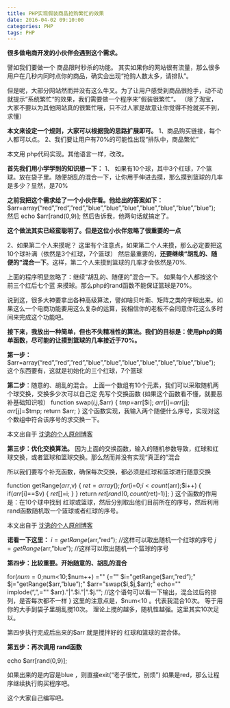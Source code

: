 ```yaml
---
title: PHP实现假装商品抢购繁忙的效果
date: 2016-04-02 09:10:00
categories: PHP
tags: PHP
---
```

**很多做电商开发的小伙伴会遇到这个需求。**

 譬如我们要做一个 商品限时秒杀的功能。 其实如果你的网站很有流量，那么很多用户在几秒内同时点你的商品，确实会出现“抢购人数太多，请排队”。

 但是呢，大部分网站然而并没有这么牛叉。为了让用户感受到商品很抢手，动不动就提示”系统繁忙“的效果，我们需要做一个程序来”假装很繁忙“。 （除了淘宝，大家不要以为其他网站真的很繁忙哦，只不过人家是故意让你觉得不抢就买不到，求懂）

**本文来设定一个规则，大家可以根据我的思路扩展即可。**
 1、商品购买链接，每个人都可以点。
 2、我们要让用户有70%的可能性出现“排队中，商品繁忙”

 本文用 php代码实现。其他语言一样，改改。

**首先我们用小学学到的知识想一下：**
 1、 如果有10个球，其中3个红球，7个篮球。放在袋子里。随便胡乱的混合一下，让你用手伸进去摸，那么摸到篮球的几率是多少？显然，是70%

**之前我把这个需求给了一个小伙伴看。他给出的答案如下：**
 $arr=array(“red”,”red”,”red”,”blue”,”blue”,”blue”,”blue”,”blue”,”blue”,”blue”);
 然后 echo $arr[rand(0,9)];
 然后告诉我，他两句话就搞定了。

**这个做法其实已经蛮聪明了。但是这位小伙伴忽略了很重要的一点**

2、如果第二个人来摸呢？ 这里有个注意点，如果第二个人来摸，那么必定要把这10个球补满（依然是3个红球，7个篮球）
然后最重要的，**还要继续“胡乱的、随便的”混合一下**。这样，第二个人来摸到篮球的几率才会依然是70%.

 上面的程序明显忽略了：继续“胡乱的、随便的”混合一下。 如果每个人都按这个 前三个红后七个蓝 来摸球。那么php的rand函数不能保证篮球是70%。

 说到这，很多大神要拿出各种高级算法，譬如啥贝叶斯、矩阵之类的字眼出来。如果这么一个电商功能要用这么复杂的运算，我相信你的老板不会同意你花这么多时间来完成这个功能吧。

**接下来，我放出一种简单，但也不失精准性的算法。我们的目标是：使用php的简单函数，尽可能的让摸到篮球的几率接近于70%。**

**第一步：** $arr=array(“red”,”red”,”red”,”blue”,”blue”,”blue”,”blue”,”blue”,”blue”,”blue”); 这个东西要有，这就是初始化的三个红球，7个篮球

**第二步**：随意的、胡乱的混合。
 上面一个数组有10个元素，我们可以采取随机两个球交换，交换多少次可以自己定
 先写个交换函数 (如果这个函数看不懂，就要恶补基础知识啦）
function swap($i,$j,$arr)
 {
 $tmp=$arr[$i];
 $arr[$i]=$arr[$j];
 $arr[$j]=$tmp;
 return $arr;
 }
 这个函数实现，我输入两个随便什么序号，实现对这个数组中符合该序号的求交换一下。

本文出自于 [沈逸的个人原创博客](http://www.hishenyi.com/)

**第三步：优化交换算法。**
因为上面的交换函数，输入的随机参数导致，红球和红球交换，或者篮球和篮球交换。那么然而并没有实现“真正的”混合

所以我们要写个补充函数，确保每次交换，都必须是红球和篮球进行随意交换

function getRange($arr,$v)
 {
 $ret=array();
 for($i=0;$i<count($arr);$i++)
 {
 if($arr[$i]==$v)
 {
 $ret[]=$i;
 }
 }
 return $ret[rand(0,count($ret)-1)];
 }
这个函数的作用是：在10个球中找到 红球或篮球，然后分别取出他们目前所在的序号，然后利用rand函数随机取一个篮球或者红球的序号。

本文出自于 [沈逸的个人原创博客](http://www.hishenyi.com/)

**诺看一下这里：**
$i=getRange($arr,”red”); //这样可以取出随机一个红球的序号
$j=getRange($arr,”blue”); //这样可以取出随机一个篮球的序号

**第四步：比较重要。开始随意的、胡乱的混合**

 for($num=0;$num<10;$num++) ="" {="" $i="getRange($arr,”red”);" $j="getRange($arr,”blue”);" $arr="swap($i,$j,$arr);" echo="" implode(“,”,="" $arr).”|”.$i.”|”.$j.””; //这个语句可以看一下输出，混合过后的排列，是否每次都不一样
 }
 这里的注意点是，$num<10 。代表我混合10次。 等于用你的大手到袋子里胡乱搅10次。 理论上搅的越多，随机性越强。这里其实10次足以。

 第四步执行完成后出来的$arr 就是搅拌好的 红球和篮球的混合体。

**第五步：再次调用 rand函数**

 echo $arr[rand(0,9)];

如果出来的是内容是blue ，则直接exit(“老子很忙，别烦”)
如果是red，那么让程序继续执行购买程序吧。

这个大家自己编写吧。